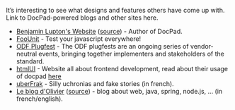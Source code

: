 It’s interesting to see what designs and features others have come up with. Link to DocPad-powered blogs and other sites here.

- [Benjamin Lupton's Website](http://balupton.com) ([source](https://github.com/balupton/balupton.docpad)) - Author of DocPad.
- [FooUnit](http://foounit.org) - Test your javascript everywhere!
- [ODF Plugfest](http://www.odfplugfest.org/) - The ODF plugfests are an ongoing series of vendor-neutral events, bringing together implementers and stakeholders of the standard.
- [htmlUI](http://htmlui.com/index.html) - Website all about frontend development, read about their usage of docpad [here](http://htmlui.com/blog/2011-08-01-site-templates-with-static-html-nodejs.html)
- [uberFrak](http://uberfrak.com) - Silly uchronias and fake stories (in french).
- [Le blog d'Olivier](http://blog.bazoud.com) ([source](https://github.com/obazoud/blog.bazoud.com)) - blog about web, java, spring, node.js, ... (in french/english).